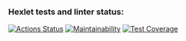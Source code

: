 ### Hexlet tests and linter status:
[![Actions Status](https://github.com/gReen7aRRow/python-project-lvl2/workflows/hexlet-check/badge.svg)](https://github.com/gReen7aRRow/python-project-lvl2/actions)
[![Maintainability](https://api.codeclimate.com/v1/badges/78c955777473993d2b8b/maintainability)](https://codeclimate.com/github/gReen7aRRow/python-project-lvl2/maintainability)
[![Test Coverage](https://api.codeclimate.com/v1/badges/78c955777473993d2b8b/test_coverage)](https://codeclimate.com/github/gReen7aRRow/python-project-lvl2/test_coverage)
